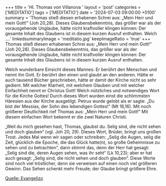 +++
title = 'Hl. Thomas von Villanova  '
layout = 'post'
categories = ['MEDITATIO']
tags = ['MEDITATIO']
date = '2024-07-03 09:00:00 +0100'
summary = 'Thomas stieß diesen erhabenen Schrei aus: „Mein Herr und mein Gott!“ (Joh 20,28). Dieses Glaubensbekenntnis, das größer war als der vorausgehende Unglaube, hätte nicht kraftvoller klingen können: Der gesamte Inhalt des Glaubens ist in diesem kurzen Ausruf enthalten.    Welch ....'
linkedsummaryImage = 'meditatio.jpg'
keepImageRatio = 'true'
+++
Thomas stieß diesen erhabenen Schrei aus: „Mein Herr und mein Gott!“ (Joh 20,28). Dieses Glaubensbekenntnis, das größer war als der vorausgehende Unglaube, hätte nicht kraftvoller klingen können: Der gesamte Inhalt des Glaubens ist in diesem kurzen Ausruf enthalten.



Welch wunderbare Einsicht dieses Mannes: Er berührt den Menschen und nennt ihn Gott.<!--more--> Er berührt den einen und glaubt an den anderen. Hätte er auch tausend Bücher geschrieben, hätte er damit der Kirche nicht so sehr gedient. Mit welcher Klarheit, mit welchem Glauben und mit welcher Einfachheit nennt er Christus Gott! Welch nützliches und notwendiges Wort für die Kirche Gottes! Durch dieses Wort wurden einst die schlimmsten Häresien aus der Kirche ausgetilgt. Petrus wurde gelobt als er sagte: „Du bist der Messias, der Sohn des lebendigen Gottes!“ (Mt 16,16). Mit noch größerer Deutlichkeit rief Thomas aus: „Mein Herr und mein Gott!“ Mit diesem einfachen Wort bekennt er die zwei Naturen Christi.
 
„Weil du mich gesehen hast, Thomas, glaubst du. Selig sind, die nicht sehen und doch glauben“ (vgl. Joh 20, 29). Dieses Wort, Brüder, bringt uns großen Trost. Jedes Mal wenn wir sagen oder schreiben: „Selig die Augen, selig die Zeit, glücklich die Epoche, die das Glück hatte(n), so große Geheimnisse zu sehen und zu betrachten“, dann stimmt das, denn der Herr hat gesagt: „Selig sind die, deren Augen sehen, was ihr seht“ (Lk 10,23); aber er hat auch gesagt: „Selig sind, die nicht sehen und doch glauben“. Diese Worte sind noch viel tröstlicher, denn sie verweisen auf einen noch viel größeren Gewinn. Das Sehen schenkt mehr Freude; der Glaube bringt größere Ehre.


[Quelle: Evangelizo](https://evangeliumtagfuertag.org/DE/gospel)
